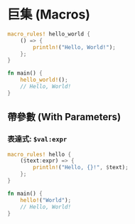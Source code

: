 # 巨集 (Macros)

```rs
macro_rules! hello_world {
    () => {
        println!("Hello, World!");
    };
}

fn main() {
    hello_world!();
    // Hello, World!
}
```

## 帶參數 (With Parameters)

### 表達式: `$val:expr`

```rs
macro_rules! hello {
    ($text:expr) => {
        println!("Hello, {}!", $text);
    };
}

fn main() {
    hello!("World");
    // Hello, World!
}
```
